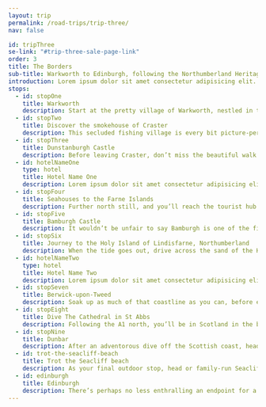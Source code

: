 ```yaml
---
layout: trip
permalink: /road-trips/trip-three/
nav: false

id: tripThree
se-link: "#trip-three-sale-page-link"
order: 3
title: The Borders
sub-title: Warkworth to Edinburgh, following the Northumberland Heritage Coast
introduction: Lorem ipsum dolor sit amet consectetur adipisicing elit. Iste recusandae maiores eum, eos quaerat delectus exercitationem ex sed repudiandae similique omnis? Cupiditate optio earum necessitatibus sequi, minima ipsum incidunt laborum commodi eveniet hic corporis molestias, repellendus animi quis iusto veritatis impedit? Consequuntur, ratione amet necessitatibus incidunt nobis velit. Ipsa eveniet mollitia debitis animi quam illum maxime, distinctio ea doloribus hic.
stops:
  - id: stopOne
    title: Warkworth
    description: Start at the pretty village of Warkworth, nestled in the southern reaches of the Northumberland Heritage Coast. Surrounded by the river Coquet, the cross-shaped keep of the castle stands watch over the high street, a reminder of the 600 years of history waiting to be explored.  The highlight has to be the gentle boat trip to the castle’s hermitage, a small private chapel cut into the sandstone rock face about a mile down river; one of Northumberland’s most treasured hidden gems. Leave the village to the north, looking out for the original medieval bridge and gatehouse, before chasing the coast road.
  - id: stopTwo
    title: Discover the smokehouse of Craster
    description: This secluded fishing village is every bit picture-perfect. Cottages and fishing boats are haphazardly slung along the shoreline, all facing the small harbour and its thick walls. Yet this most unassuming place is responsible for one of Britain’s most cherished maritime delicacies - kippers. Craster Kippers, which grace the breakfast table of the Queen often enough, are still smoked here in the traditional way - a centuries-old tradition perfect for that road-trip pick-me-up.
  - id: stopThree
    title: Dunstanburgh Castle
    description: Before leaving Craster, don’t miss the beautiful walk along the coast - past grazing sheep - to Duntanburgh Castle. This moody 14th-century ruin is a worthy trek, and though the antithesis to this guide, the non-vehicular access is a rare and special thing. Photo-op finished with, walk the mile-and-a-bit back to Craster for your next destination.
  - id: hotelNameOne
    type: hotel
    title: Hotel Name One
    description: Lorem ipsum dolor sit amet consectetur adipisicing elit. Quia et neque porro a, labore repellendus iusto soluta, repudiandae deserunt iure animi optio, debitis explicabo quo. Nobis magnam quae neque voluptas enim, temporibus perspiciatis iusto nostrum veritatis nesciunt, sit cupiditate distinctio.
  - id: stopFour
    title: Seahouses to the Farne Islands
    description: Further north still, and you’ll reach the tourist hub of Seahouses. It has a pretty harbourfront, with plenty of pubs and chippies to choose from should you need a recharge. The highlight has to be the boat trips out to the Farne Islands, however. During breeding season, the Farne Islands are home to a dazzling array of seabirds (notably including irresistably cute puffins) plus some 6,000 grey seals basking on the rocks. Inner Farne is also the place where St Cuthbert died and an old chapel commemorates his time here.
  - id: stopFive
    title: Bamburgh Castle
    description: It wouldn’t be unfair to say Bamburgh is one of the finest castles in Britain. Its sheer scale, perched on a cliff that overlooks the long, sandy dunes, makes for a striking impression. It’s also a size totally at odds with the clutch of village buildings that surround the manicured green just outside the castle walls. What you see today is a development of the original Norman keep, which replaced an earlier Saxon fortification. Its past is a who’s who of British history, something the castle interior unravels within medieval halls and watched by shining suits of armour. Don’t miss the sandy beach for wide-angle shots of the castle, plus the most perfect picnic bench in the country, apparently.
  - id: stopSix
    title: Journey to the Holy Island of Lindisfarne, Northumberland
    description: When the tide goes out, drive across the sand of the Holy Island Causeway to the magical island of Lindisfarne. With a recorded history dating back to the 6th century AD, walk in the footsteps of monks, vikings invaders and Norman conquerors as you visit the incredible array of historical landmarks and ruins. Due to the isolated, intertidal nature of the island, Lindisfarne is an ideal escape for those in need of a digital detox, whilst being equally unmissable as a day trip from Northumberland - just remember to check the tides before you visit!
  - id: hotelNameTwo
    type: hotel
    title: Hotel Name Two
    description: Lorem ipsum dolor sit amet consectetur adipisicing elit. Quia et neque porro a, labore repellendus iusto soluta, repudiandae deserunt iure animi optio, debitis explicabo quo. Nobis magnam quae neque voluptas enim, temporibus perspiciatis iusto nostrum veritatis nesciunt, sit cupiditate distinctio.
  - id: stopSeven
    title: Berwick-upon-Tweed
    description: Soak up as much of that coastline as you can, before entering the fortified town of Berwick-upon-Tweed. Entering via the sandstone Old Bridge, park up in England’s northernmost town; the peculiar accent is a giveaway, a strange Scottish twang clearly punctuating that northeast lilt. It’s also a clue to the town’s history; it is the most fought-over settlement in Europe, its walls alluding to the to-and-fro between the English and Scots. Now that that is all settled, you’ll find a bustling market town with cafes and antique shops, restaurants and pubs vying for attention. Harbour boat trips and wall walks add to the experience. As a final tip, head to family-run Forte’s, a stalwart throwback little-changed since the 60s. Order a coke float and indulge in the little Italian heritage of the area.
  - id: stopEight
    title: Dive The Cathedral in St Abbs
    description: Following the A1 north, you’ll be in Scotland in the blink of an eye. Head for the quaint port town oof St Abbs and discover a remarkable underwater landscape carved out by the wild North Sea. The clear waters around the town form part of a marine reserve that offers some of the best cold-water diving anywhere in Europe. From grey seals to the unfortunately ugly wolffish, discover a surprising aquatic world.
  - id: stopNine
    title: Dunbar
    description: After an adventorous dive off the Scottish coast, head  further north still and take a breath at Dunbar. Once one of the most important medieval fortresses in the country, Dunbar is now a peaceful fishing town with a pretty harbour and bustling high street. The remains of the old castle sit at the harbour mouth, a rock overlooking the town that once homed Mary Queen of Scots. Local John Muir, famed as the father of America’s national parks, is honoured by the eponymous country park that takes in the best of this pretty landscape.
  - id: trot-the-seacliff-beach
    title: Trot the Seacliff beach
    description: As your final outdoor stop, head or family-run Seacliff Stables, and explore this pretty beach on horseback. Trot along wild fens and sandy beach, with views of the impressive Bass Rock jutting out of the sea. As you head further up the cost, look out for the ruins of Tantallon Castle sitting on the headland. This area is little travelled by tourists, so enjoy this rugged landscape all for yourself.
  - id: edinburgh
    title: Edinburgh
    description: There’s perhaps no less enthralling an endpoint for a road trip than Edinburgh. The bustling heart of Scotland, the city is a hotbed of culture, from trendy art scenes to cool cafe and bar hangouts. Gorgeous architecture, boutique shopping, and centuries of history make Edinburgh an endlessly intriguing city, one that offers something new and fresh with each visit.
---
```

